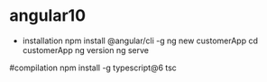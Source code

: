 # angular10

- installation
npm install @angular/cli -g
ng new customerApp
cd customerApp
ng version
ng serve

#compilation
npm install -g typescript@6
tsc
